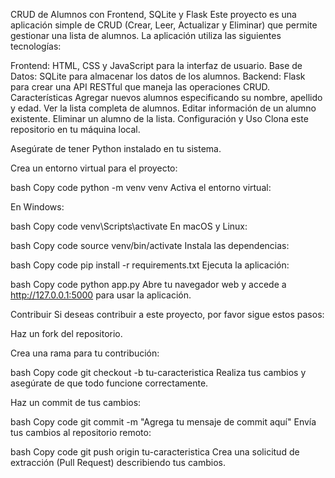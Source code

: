CRUD de Alumnos con Frontend, SQLite y Flask
Este proyecto es una aplicación simple de CRUD (Crear, Leer, Actualizar y Eliminar) que permite gestionar una lista de alumnos. La aplicación utiliza las siguientes tecnologías:

Frontend: HTML, CSS y JavaScript para la interfaz de usuario.
Base de Datos: SQLite para almacenar los datos de los alumnos.
Backend: Flask para crear una API RESTful que maneja las operaciones CRUD.
Características
Agregar nuevos alumnos especificando su nombre, apellido y edad.
Ver la lista completa de alumnos.
Editar información de un alumno existente.
Eliminar un alumno de la lista.
Configuración y Uso
Clona este repositorio en tu máquina local.

Asegúrate de tener Python instalado en tu sistema.

Crea un entorno virtual para el proyecto:

bash
Copy code
python -m venv venv
Activa el entorno virtual:

En Windows:

bash
Copy code
venv\Scripts\activate
En macOS y Linux:

bash
Copy code
source venv/bin/activate
Instala las dependencias:

bash
Copy code
pip install -r requirements.txt
Ejecuta la aplicación:

bash
Copy code
python app.py
Abre tu navegador web y accede a http://127.0.0.1:5000 para usar la aplicación.

Contribuir
Si deseas contribuir a este proyecto, por favor sigue estos pasos:

Haz un fork del repositorio.

Crea una rama para tu contribución:

bash
Copy code
git checkout -b tu-caracteristica
Realiza tus cambios y asegúrate de que todo funcione correctamente.

Haz un commit de tus cambios:

bash
Copy code
git commit -m "Agrega tu mensaje de commit aquí"
Envía tus cambios al repositorio remoto:

bash
Copy code
git push origin tu-caracteristica
Crea una solicitud de extracción (Pull Request) describiendo tus cambios.